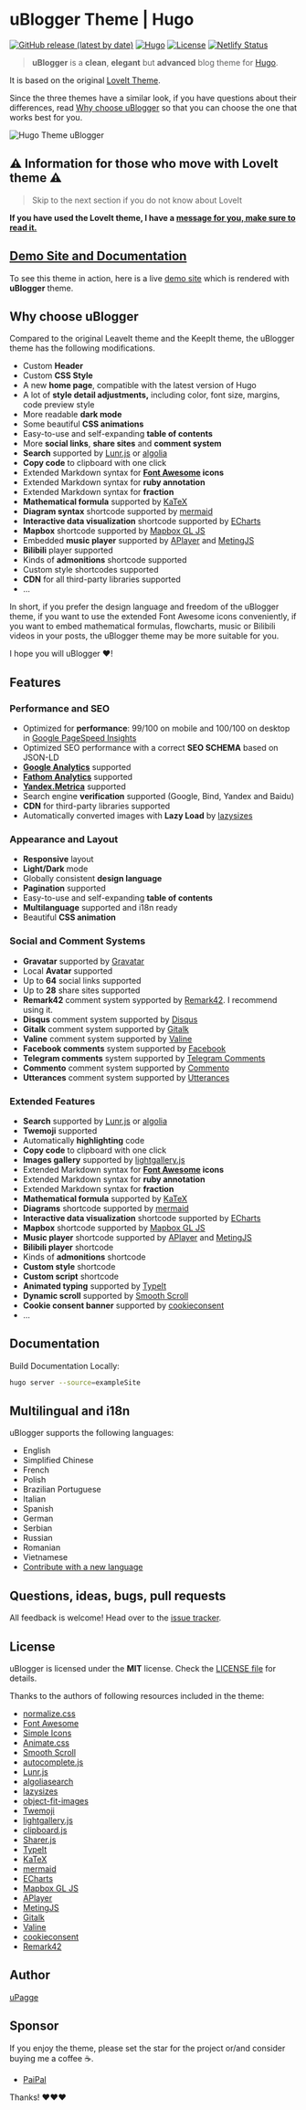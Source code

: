 # uBlogger Theme | Hugo

[![GitHub release (latest by date)](https://img.shields.io/github/v/release/upagge/uBlogger?style=flat-square)](https://github.com/upagge/uBlogger/releases)
[![Hugo](https://img.shields.io/badge/Hugo-%5E0.62.0-ff4088?style=flat-square&logo=hugo)](https://gohugo.io/)
[![License](https://img.shields.io/github/license/upagge/uBlogger?style=flat-square)](https://github.com/upagge/uBlogger/blob/master/LICENSE)
[![Netlify Status](https://api.netlify.com/api/v1/badges/00c527bb-f8bc-4094-8da3-b37f28e4d81a/deploy-status)](https://app.netlify.com/sites/ublogger/deploys)
> **uBlogger** is a **clean**, **elegant** but **advanced** blog theme for [Hugo](https://gohugo.io/).


It is based on the original [LoveIt Theme](https://github.com/dillonzq/LoveIt).

Since the three themes have a similar look, if you have questions about their differences,
read [Why choose uBlogger](#why-choose-ublogger) so that you can choose the one that works best for you.

![Hugo Theme uBlogger](https://github.com/upagge/uBlogger/raw/master/images/Apple-Devices-Preview.jpg)

## :warning: Information for those who move with LoveIt theme :warning:

> Skip to the next section if you do not know about LoveIt

**If you have used the LoveIt theme, I have a [message for you, make sure to read it.](CHANGE.md)**

## [Demo Site and Documentation](https://ublogger.netlify.app/)

To see this theme in action, here is a live [demo site](https://ublogger.netlify.app/) which is rendered with **uBlogger** theme.

## Why choose uBlogger

Compared to the original LeaveIt theme and the KeepIt theme, the uBlogger theme has the following modifications.

* Custom **Header**
* Custom **CSS Style**
* A new **home page**, compatible with the latest version of Hugo
* A lot of **style detail adjustments,** including color, font size, margins, code preview style
* More readable **dark mode**
* Some beautiful **CSS animations**
* Easy-to-use and self-expanding **table of contents**
* More **social links**, **share sites** and **comment system**
* **Search** supported by [Lunr.js](https://lunrjs.com/) or [algolia](https://www.algolia.com/)
* **Copy code** to clipboard with one click
* Extended Markdown syntax for **[Font Awesome](https://fontawesome.com/) icons**
* Extended Markdown syntax for **ruby annotation**
* Extended Markdown syntax for **fraction**
* **Mathematical formula** supported by [KaTeX](https://katex.org/)
* **Diagram syntax** shortcode supported by [mermaid](https://github.com/knsv/mermaid)
* **Interactive data visualization** shortcode supported by [ECharts](https://echarts.apache.org/)
* **Mapbox** shortcode supported by [Mapbox GL JS](https://docs.mapbox.com/mapbox-gl-js)
* Embedded **music player** supported by [APlayer](https://github.com/MoePlayer/APlayer) and [MetingJS](https://github.com/metowolf/MetingJS)
* **Bilibili** player supported
* Kinds of **admonitions** shortcode supported
* Custom style shortcodes supported
* **CDN** for all third-party libraries supported
* ...

In short,
if you prefer the design language and freedom of the uBlogger theme,
if you want to use the extended Font Awesome icons conveniently,
if you want to embed mathematical formulas, flowcharts, music or Bilibili videos in your posts,
the uBlogger theme may be more suitable for you.

I hope you will uBlogger ❤️!

## Features

### Performance and SEO

* Optimized for **performance**: 99/100 on mobile and 100/100 on desktop in [Google PageSpeed Insights](https://developers.google.com/speed/pagespeed/insights)
* Optimized SEO performance with a correct **SEO SCHEMA** based on JSON-LD
* **[Google Analytics](https://analytics.google.com/analytics)** supported
* **[Fathom Analytics](https://usefathom.com/)** supported
* **[Yandex.Metrica](https://metrica.yandex.com)** supported
* Search engine **verification** supported (Google, Bind, Yandex and Baidu)
* **CDN** for third-party libraries supported
* Automatically converted images with **Lazy Load** by [lazysizes](https://github.com/aFarkas/lazysizes)

### Appearance and Layout

* **Responsive** layout
* **Light/Dark** mode
* Globally consistent **design language**
* **Pagination** supported
* Easy-to-use and self-expanding **table of contents**
* **Multilanguage** supported and i18n ready
* Beautiful **CSS animation**

### Social and Comment Systems

* **Gravatar** supported by [Gravatar](https://gravatar.com)
* Local **Avatar** supported
* Up to **64** social links supported
* Up to **28** share sites supported
* **Remark42** comment system sypported by [Remark42](https://github.com/umputun/remark42/). I recommend using it.
* **Disqus** comment system supported by [Disqus](https://disqus.com)
* **Gitalk** comment system supported by [Gitalk](https://github.com/gitalk/gitalk)
* **Valine** comment system supported by [Valine](https://valine.js.org/)
* **Facebook comments** system supported by [Facebook](https://developers.facebook.com/docs/plugins/comments/)
* **Telegram comments** system supported by [Telegram Comments](https://comments.app/)
* **Commento** comment system supported by [Commento](https://commento.io/)
* **Utterances** comment system supported by [Utterances](https://utteranc.es/)

### Extended Features

* **Search** supported by [Lunr.js](https://lunrjs.com/) or [algolia](https://www.algolia.com/)
* **Twemoji** supported
* Automatically **highlighting** code
* **Copy code** to clipboard with one click
* **Images gallery** supported by [lightgallery.js](https://github.com/sachinchoolur/lightgallery.js)
* Extended Markdown syntax for **[Font Awesome](https://fontawesome.com/) icons**
* Extended Markdown syntax for **ruby annotation**
* Extended Markdown syntax for **fraction**
* **Mathematical formula** supported by [KaTeX](https://katex.org/)
* **Diagrams** shortcode supported by [mermaid](https://github.com/knsv/mermaid)
* **Interactive data visualization** shortcode supported by [ECharts](https://echarts.apache.org/)
* **Mapbox** shortcode supported by [Mapbox GL JS](https://docs.mapbox.com/mapbox-gl-js)
* **Music player** shortcode supported by [APlayer](https://github.com/MoePlayer/APlayer) and [MetingJS](https://github.com/metowolf/MetingJS)
* **Bilibili player** shortcode
* Kinds of **admonitions** shortcode
* **Custom style** shortcode
* **Custom script** shortcode
* **Animated typing** supported by [TypeIt](https://typeitjs.com/)
* **Dynamic scroll** supported by [Smooth Scroll](https://github.com/cferdinandi/smooth-scroll)
* **Cookie consent banner** supported by [cookieconsent](https://github.com/osano/cookieconsent)
* ...

## Documentation

Build Documentation Locally:

```bash
hugo server --source=exampleSite
```

## Multilingual and i18n

uBlogger supports the following languages:

* English
* Simplified Chinese
* French
* Polish
* Brazilian Portuguese
* Italian
* Spanish
* German
* Serbian
* Russian
* Romanian
* Vietnamese
* [Contribute with a new language](https://github.com/upagge/uBlogger/pulls)

## Questions, ideas, bugs, pull requests

All feedback is welcome! Head over to the [issue tracker](https://github.com/upagge/uBlogger/issues).

## License

uBlogger is licensed under the **MIT** license. Check the [LICENSE file](https://github.com/upagge/uBlogger/blob/master/LICENSE) for details.

Thanks to the authors of following resources included in the theme:

* [normalize.css](https://github.com/necolas/normalize.css)
* [Font Awesome](https://fontawesome.com/)
* [Simple Icons](https://github.com/simple-icons/simple-icons)
* [Animate.css](https://daneden.github.io/animate.css/)
* [Smooth Scroll](https://github.com/cferdinandi/smooth-scroll)
* [autocomplete.js](https://github.com/algolia/autocomplete.js)
* [Lunr.js](https://lunrjs.com/)
* [algoliasearch](https://github.com/algolia/algoliasearch-client-javascript)
* [lazysizes](https://github.com/aFarkas/lazysizes)
* [object-fit-images](https://github.com/fregante/object-fit-images)
* [Twemoji](https://github.com/twitter/twemoji)
* [lightgallery.js](https://github.com/sachinchoolur/lightgallery.js)
* [clipboard.js](https://github.com/zenorocha/clipboard.js)
* [Sharer.js](https://github.com/ellisonleao/sharer.js)
* [TypeIt](https://typeitjs.com/)
* [KaTeX](https://katex.org/)
* [mermaid](https://github.com/knsv/mermaid)
* [ECharts](https://echarts.apache.org/)
* [Mapbox GL JS](https://docs.mapbox.com/mapbox-gl-js)
* [APlayer](https://github.com/MoePlayer/APlayer)
* [MetingJS](https://github.com/metowolf/MetingJS)
* [Gitalk](https://github.com/gitalk/gitalk)
* [Valine](https://valine.js.org/)
* [cookieconsent](https://github.com/osano/cookieconsent)
* [Remark42](https://github.com/umputun/remark42/)

## Author

[uPagge](https://uPagge.ru)

## Sponsor

If you enjoy the theme, please set the star for the project or/and consider buying me a coffee ☕️.

* [PaiPal](https://paypal.me/upagge)

Thanks! ❤️❤️❤️
